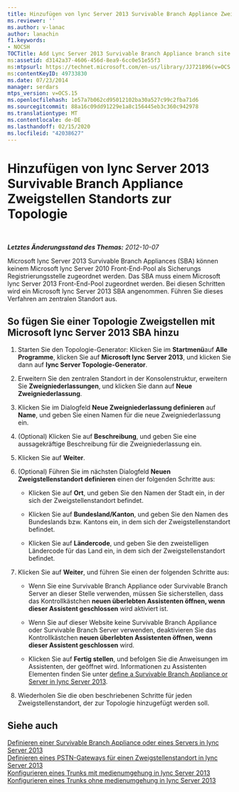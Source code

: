 ```yaml
---
title: Hinzufügen von lync Server 2013 Survivable Branch Appliance Zweigstellen Standorts zur Topologie
ms.reviewer: ''
ms.author: v-lanac
author: lanachin
f1.keywords:
- NOCSH
TOCTitle: Add Lync Server 2013 Survivable Branch Appliance branch site to your topology
ms:assetid: d3142a37-4606-456d-8ea9-6cc0e51e55f3
ms:mtpsurl: https://technet.microsoft.com/en-us/library/JJ721896(v=OCS.15)
ms:contentKeyID: 49733830
ms.date: 07/23/2014
manager: serdars
mtps_version: v=OCS.15
ms.openlocfilehash: 1e57a7b062cd95012102ba30a527c99c2fba71d6
ms.sourcegitcommit: 88a16c09dd91229e1a8c156445eb3c360c942978
ms.translationtype: MT
ms.contentlocale: de-DE
ms.lasthandoff: 02/15/2020
ms.locfileid: "42038627"
---
```

<div data-xmlns="http://www.w3.org/1999/xhtml">

<div class="topic" data-xmlns="http://www.w3.org/1999/xhtml" data-msxsl="urn:schemas-microsoft-com:xslt" data-cs="http://msdn.microsoft.com/">

<div data-asp="http://msdn2.microsoft.com/asp">

# <a name="add-lync-server-2013-survivable-branch-appliance-branch-site-to-your-topology"></a>Hinzufügen von lync Server 2013 Survivable Branch Appliance Zweigstellen Standorts zur Topologie

</div>

<div id="mainSection">

<div id="mainBody">

<span> </span>

_**Letztes Änderungsstand des Themas:** 2012-10-07_

Microsoft lync Server 2013 Survivable Branch Appliances (SBA) können keinem Microsoft lync Server 2010 Front-End-Pool als Sicherungs Registrierungsstelle zugeordnet werden. Das SBA muss einem Microsoft lync Server 2013 Front-End-Pool zugeordnet werden. Bei diesen Schritten wird ein Microsoft lync Server 2013 SBA angenommen. Führen Sie dieses Verfahren am zentralen Standort aus.

<div>

## <a name="to-add-branch-sites-with-microsoft-lync-server-2013-sba-to-your-topology"></a>So fügen Sie einer Topologie Zweigstellen mit Microsoft lync Server 2013 SBA hinzu

1.  Starten Sie den Topologie-Generator: Klicken Sie im **Startmenü**auf **Alle Programme**, klicken Sie auf **Microsoft lync Server 2013**, und klicken Sie dann auf **lync Server Topologie-Generator**.

2.  Erweitern Sie den zentralen Standort in der Konsolenstruktur, erweitern Sie **Zweigniederlassungen**, und klicken Sie dann auf **Neue Zweigniederlassung**.

3.  Klicken Sie im Dialogfeld **Neue Zweigniederlassung definieren** auf **Name**, und geben Sie einen Namen für die neue Zweigniederlassung ein.

4.  (Optional) Klicken Sie auf **Beschreibung**, und geben Sie eine aussagekräftige Beschreibung für die Zweigniederlassung ein.

5.  Klicken Sie auf **Weiter**.

6.  (Optional) Führen Sie im nächsten Dialogfeld **Neuen Zweigstellenstandort definieren** einen der folgenden Schritte aus:
    
      - Klicken Sie auf **Ort**, und geben Sie den Namen der Stadt ein, in der sich der Zweigstellenstandort befindet.
    
      - Klicken Sie auf **Bundesland/Kanton**, und geben Sie den Namen des Bundeslands bzw. Kantons ein, in dem sich der Zweigstellenstandort befindet.
    
      - Klicken Sie auf **Ländercode**, und geben Sie den zweistelligen Ländercode für das Land ein, in dem sich der Zweigstellenstandort befindet.

7.  Klicken Sie auf **Weiter**, und führen Sie einen der folgenden Schritte aus:
    
      - Wenn Sie eine Survivable Branch Appliance oder Survivable Branch Server an dieser Stelle verwenden, müssen Sie sicherstellen, dass das Kontrollkästchen **neuen überlebten Assistenten öffnen, wenn dieser Assistent geschlossen** wird aktiviert ist.
    
      - Wenn Sie auf dieser Website keine Survivable Branch Appliance oder Survivable Branch Server verwenden, deaktivieren Sie das Kontrollkästchen **neuen überlebten Assistenten öffnen, wenn dieser Assistent geschlossen** wird.
    
      - Klicken Sie auf **Fertig stellen**, und befolgen Sie die Anweisungen im Assistenten, der geöffnet wird. Informationen zu Assistenten Elementen finden Sie unter [define a Survivable Branch Appliance or Server in lync Server 2013](lync-server-2013-define-a-survivable-branch-appliance-or-server.md).

8.  Wiederholen Sie die oben beschriebenen Schritte für jeden Zweigstellenstandort, der zur Topologie hinzugefügt werden soll.

</div>

<div>

## <a name="see-also"></a>Siehe auch


[Definieren einer Survivable Branch Appliance oder eines Servers in lync Server 2013](lync-server-2013-define-a-survivable-branch-appliance-or-server.md)  
[Definieren eines PSTN-Gateways für einen Zweigstellenstandort in lync Server 2013](lync-server-2013-define-a-pstn-gateway-for-a-branch-site.md)  
[Konfigurieren eines Trunks mit medienumgehung in lync Server 2013](lync-server-2013-configure-a-trunk-with-media-bypass.md)  
[Konfigurieren eines Trunks ohne medienumgehung in lync Server 2013](lync-server-2013-configure-a-trunk-without-media-bypass.md)  
  

</div>

</div>

<span> </span>

</div>

</div>

</div>

